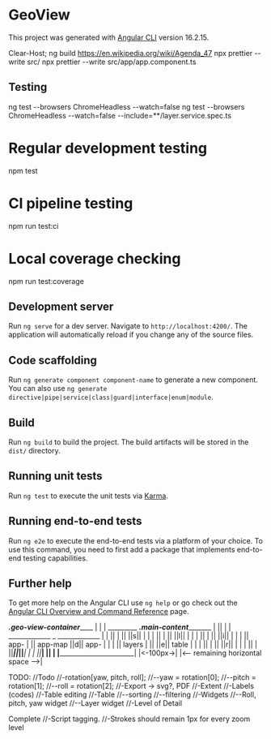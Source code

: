 # GeoView

This project was generated with [Angular CLI](https://github.com/angular/angular-cli) version 16.2.15.

Clear-Host; ng build
https://en.wikipedia.org/wiki/Agenda_47
npx prettier --write src/
npx prettier --write src/app/app.component.ts

## Testing
ng test --browsers ChromeHeadless --watch=false
ng test --browsers ChromeHeadless --watch=false --include=**/layer.service.spec.ts

# Regular development testing
npm test

# CI pipeline testing
npm run test:ci

# Local coverage checking
npm run test:coverage

## Development server

Run `ng serve` for a dev server. Navigate to `http://localhost:4200/`. The application will automatically reload if you change any of the source files.

## Code scaffolding

Run `ng generate component component-name` to generate a new component. You can also use `ng generate directive|pipe|service|class|guard|interface|enum|module`.

## Build

Run `ng build` to build the project. The build artifacts will be stored in the `dist/` directory.

## Running unit tests

Run `ng test` to execute the unit tests via [Karma](https://karma-runner.github.io).

## Running end-to-end tests

Run `ng e2e` to execute the end-to-end tests via a platform of your choice. To use this command, you need to first add a package that implements end-to-end testing capabilities.

## Further help

To get more help on the Angular CLI use `ng help` or go check out the [Angular CLI Overview and Command Reference](https://angular.io/cli) page.

_____________.geo-view-container_________________
|                                                 |
| _________   _______.main-content______________  |
||         | | _____________  _  _____________  | |
||         | ||             ||s||             | | |
||         | ||             ||l||             | | |
||         | ||             ||i||             | | |
|| app-    | ||   app-map   ||d||  app-       | | |
||  layers | ||             ||e||  table      | | |
||         | ||             ||r||             | | |
||         | ||_____________||_||_____________| | |
||_________| |__________________________________| |
|_________________________________________________|
|<-100px->| |<-- remaining horizontal space -->|


TODO:
  //Todo
  //-rotation[yaw, pitch, roll];
  //--yaw = rotation[0];
  //--pitch = rotation[1];
  //--roll = rotation[2];
  //-Export -> svg?, PDF
  //-Extent
  //-Labels (codes)
  //-Table editing
  //-Table
  //--sorting
  //--filtering
  //-Widgets
  //--Roll, pitch, yaw widget
  //--Layer widget
  //-Level of Detail

Complete
//-Script tagging.
//-Strokes should remain 1px for every zoom level

